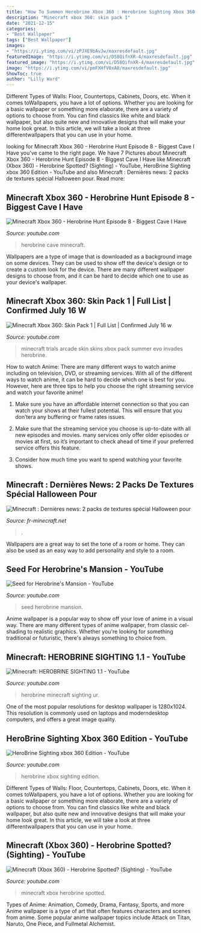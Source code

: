 ```yaml
---
title: "How To Summon Herobrine Xbox 360 : Herobrine Sighting Xbox 360 Edition"
description: "Minecraft xbox 360: skin pack 1"
date: "2021-12-15"
categories:
- "Best Wallpaper"
tags: ["Best Wallpaper"]
images:
- "https://i.ytimg.com/vi/zPJXE9bAvJw/maxresdefault.jpg"
featuredImage: "https://i.ytimg.com/vi/D58QifnXR-4/maxresdefault.jpg"
featured_image: "https://i.ytimg.com/vi/D58QifnXR-4/maxresdefault.jpg"
image: "https://i.ytimg.com/vi/pmFXHfV0xA0/maxresdefault.jpg"
ShowToc: true
author: "Lilly Ward"
---
```



Different Types of Walls: Floor, Countertops, Cabinets, Doors, etc.
When it comes toWallpapers, you have a lot of options. Whether you are looking for a basic wallpaper or something more elaborate, there are a variety of options to choose from. You can find classics like white and black wallpaper, but also quite new and innovative designs that will make your home look great. In this article, we will take a look at three differentwallpapers that you can use in your home.

	

		
looking for Minecraft Xbox 360 - Herobrine Hunt Episode 8 - Biggest Cave I Have you've came to the right page. We have 7 Pictures about Minecraft Xbox 360 - Herobrine Hunt Episode 8 - Biggest Cave I Have like Minecraft (Xbox 360) - Herobrine Spotted? (Sighting) - YouTube, HeroBrine Sighting xbox 360 Edition - YouTube and also Minecraft : Dernières news: 2 packs de textures spécial Halloween pour. Read more:
		
    
## Minecraft Xbox 360 - Herobrine Hunt Episode 8 - Biggest Cave I Have

<img loading=lazy src="https://i.ytimg.com/vi/pmFXHfV0xA0/maxresdefault.jpg" onerror="this.onerror=null;this.src='https://tse4.mm.bing.net/th?id=OIP.DPojPoom6Wk-wLSHlD_RoAHaEK&amp;pid=15.1';" alt="Minecraft Xbox 360 - Herobrine Hunt Episode 8 - Biggest Cave I Have">

_Source: youtube.com_

>herobrine cave minecraft. 

	

Wallpapers are a type of image that is downloaded as a background image on some devices. They can be used to show off the device's design or to create a custom look for the device. There are many different wallpaper designs to choose from, and it can be hard to decide which one to use as your device's wallpaper.

    
## Minecraft Xbox 360: Skin Pack 1 | Full List | Confirmed July 16 W

<img loading=lazy src="https://i.ytimg.com/vi/VtAXHqSuIts/maxresdefault.jpg" onerror="this.onerror=null;this.src='https://tse4.mm.bing.net/th?id=OIP.gXFiAy9rJYC_C4PtKKNpCAHaEK&amp;pid=15.1';" alt="Minecraft Xbox 360: Skin Pack 1 | Full List | Confirmed July 16 w">

_Source: youtube.com_

>minecraft trials arcade skin skins xbox pack summer evo invades herobrine. 

	

How to watch Anime: There are many different ways to watch anime including on television, DVD, or streaming services.
With all of the different ways to watch anime, it can be hard to decide which one is best for you. However, here are three tips to help you choose the right streaming service and watch your favorite anime!
1. Make sure you have an affordable internet connection so that you can watch your shows at their fullest potential. This will ensure that you don’tera any buffering or frame rates issues.

2. Make sure that the streaming service you choose is up-to-date with all new episodes and movies. many services only offer older episodes or movies at first, so it’s important to check ahead of time if your preferred service offers this feature.

3. Consider how much time you want to spend watching your favorite shows.

    
## Minecraft : Dernières News: 2 Packs De Textures Spécial Halloween Pour

<img loading=lazy src="http://upload.fr-minecraft.net/images/frminecraft/fr-minecraft_TYRI_xboxone-halloween-screenshot08.png" onerror="this.onerror=null;this.src='https://tse4.mm.bing.net/th?id=OIP.VjfKd0g0Zr3OSKUljSmkHQHaEK&amp;pid=15.1';" alt="Minecraft : Dernières news: 2 packs de textures spécial Halloween pour">

_Source: fr-minecraft.net_

>. 

	

Wallpapers are a great way to set the tone of a room or home. They can also be used as an easy way to add personality and style to a room.

    
## Seed For Herobrine&#039;s Mansion - YouTube

<img loading=lazy src="https://i.ytimg.com/vi/D58QifnXR-4/maxresdefault.jpg" onerror="this.onerror=null;this.src='https://tse2.mm.bing.net/th?id=OIP.36caHkmdF6-TmTGAr3LvagHaEK&amp;pid=15.1';" alt="Seed for Herobrine&#039;s Mansion - YouTube">

_Source: youtube.com_

>seed herobrine mansion. 

	

Anime wallpaper is a popular way to show off your love of anime in a visual way. There are many different types of anime wallpaper, from classic cel-shading to realistic graphics. Whether you're looking for something traditional or futuristic, there's always something to choice from.

    
## Minecraft: HEROBRINE SIGHTING 1.1 - YouTube

<img loading=lazy src="http://i.ytimg.com/vi/Ur-D-aJ06Q4/maxresdefault.jpg" onerror="this.onerror=null;this.src='https://tse2.mm.bing.net/th?id=OIP.LDMfL98VBUNfD--7a5ImLgHaEK&amp;pid=15.1';" alt="Minecraft: HEROBRINE SIGHTING 1.1 - YouTube">

_Source: youtube.com_

>herobrine minecraft sighting ur. 

	

One of the most popular resolutions for desktop wallpaper is 1280x1024. This resolution is commonly used on laptops and moderndesktop computers, and offers a great image quality.

    
## HeroBrine Sighting Xbox 360 Edition - YouTube

<img loading=lazy src="https://i.ytimg.com/vi/zPJXE9bAvJw/maxresdefault.jpg" onerror="this.onerror=null;this.src='https://tse3.mm.bing.net/th?id=OIP.-X26Enx-_SItoXgSKIKK4QHaEK&amp;pid=15.1';" alt="HeroBrine Sighting xbox 360 Edition - YouTube">

_Source: youtube.com_

>herobrine xbox sighting edition. 

	

Different Types of Walls: Floor, Countertops, Cabinets, Doors, etc.
When it comes toWallpapers, you have a lot of options. Whether you are looking for a basic wallpaper or something more elaborate, there are a variety of options to choose from. You can find classics like white and black wallpaper, but also quite new and innovative designs that will make your home look great. In this article, we will take a look at three differentwallpapers that you can use in your home.

    
## Minecraft (Xbox 360) - Herobrine Spotted? (Sighting) - YouTube

<img loading=lazy src="https://i.ytimg.com/vi/_fd5rPSdUM0/maxresdefault.jpg" onerror="this.onerror=null;this.src='https://tse3.mm.bing.net/th?id=OIP.fXqxeEt3Z3dmiWxmjRqS0AHaEK&amp;pid=15.1';" alt="Minecraft (Xbox 360) - Herobrine Spotted? (Sighting) - YouTube">

_Source: youtube.com_

>minecraft xbox herobrine spotted. 

	

Types of Anime: Animation, Comedy, Drama, Fantasy, Sports, and more
Anime wallpaper is a type of art that often features characters and scenes from anime. Some popular anime wallpaper topics include Attack on Titan, Naruto, One Piece, and Fullmetal Alchemist.

